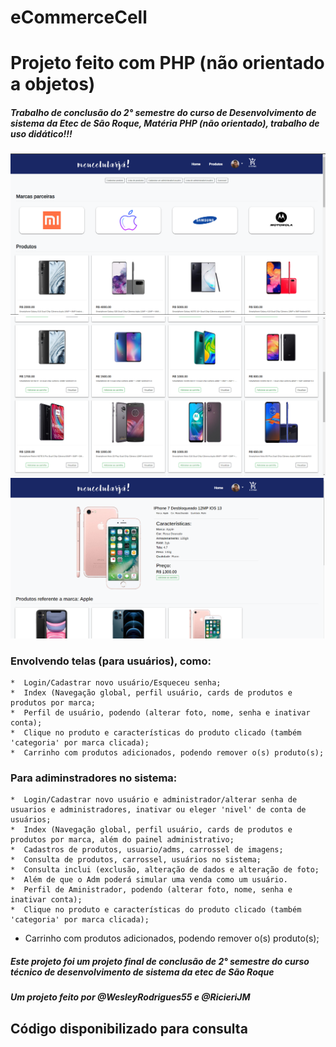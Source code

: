 # eCommerceCell

# Projeto feito com PHP (não orientado a objetos)</h1>

##### Trabalho de conclusão do 2° semestre do curso de Desenvolvimento de sistema da Etec de São Roque, Matéria PHP (não orientado), trabalho de uso didático!!!</p>

<img src="1.png">
<img src="2.png">
<img src="3.png">

### Envolvendo telas (para usuários), como:<p>
    *  Login/Cadastrar novo usuário/Esqueceu senha;
    *  Index (Navegação global, perfil usuário, cards de produtos e produtos por marca;
    *  Perfil de usuário, podendo (alterar foto, nome, senha e inativar conta);
    *  Clique no produto e características do produto clicado (também 'categoria' por marca clicada);
    *  Carrinho com produtos adicionados, podendo remover o(s) produto(s);

### Para adiminstradores no sistema:
    *  Login/Cadastrar novo usuário e administrador/alterar senha de usuarios e administradores, inativar ou eleger 'nivel' de conta de usuários;
    *  Index (Navegação global, perfil usuário, cards de produtos e produtos por marca, além do painel administrativo;
    *  Cadastros de produtos, usuario/adms, carrossel de imagens;
    *  Consulta de produtos, carrossel, usuários no sistema;
    *  Consulta inclui (exclusão, alteração de dados e alteração de foto;
    *  Além de que o Adm poderá simular uma venda como um usuário.
    *  Perfil de Aministrador, podendo (alterar foto, nome, senha e inativar conta);
    *  Clique no produto e características do produto clicado (também 'categoria' por marca clicada);
   *  Carrinho com produtos adicionados, podendo remover o(s) produto(s);

##### Este projeto foi um projeto final de conclusão de 2° semestre do curso técnico de desenvolvimento de sistema da etec de São Roque</p>

##### Um projeto feito por @WesleyRodrigues55 e @RicieriJM<p>
## Código disponibilizado para consulta</h5>

